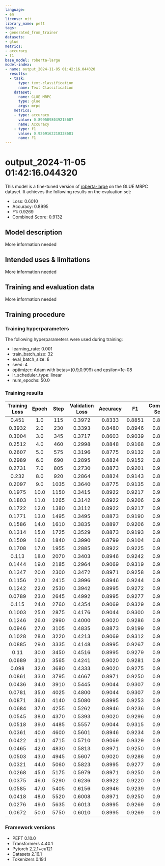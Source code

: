 ```yaml
---
language:
- en
license: mit
library_name: peft
tags:
- generated_from_trainer
datasets:
- glue
metrics:
- accuracy
- f1
base_model: roberta-large
model-index:
- name: output_2024-11-05 01:42:16.044320
  results:
  - task:
      type: text-classification
      name: Text Classification
    dataset:
      name: GLUE MRPC
      type: glue
      args: mrpc
    metrics:
    - type: accuracy
      value: 0.8995098039215687
      name: Accuracy
    - type: f1
      value: 0.9269162210338681
      name: F1
---
```


<!-- This model card has been generated automatically according to the information the Trainer had access to. You
should probably proofread and complete it, then remove this comment. -->

# output_2024-11-05 01:42:16.044320

This model is a fine-tuned version of [roberta-large](https://huggingface.co/roberta-large) on the GLUE MRPC dataset.
It achieves the following results on the evaluation set:
- Loss: 0.6010
- Accuracy: 0.8995
- F1: 0.9269
- Combined Score: 0.9132

## Model description

More information needed

## Intended uses & limitations

More information needed

## Training and evaluation data

More information needed

## Training procedure

### Training hyperparameters

The following hyperparameters were used during training:
- learning_rate: 0.001
- train_batch_size: 32
- eval_batch_size: 8
- seed: 4
- optimizer: Adam with betas=(0.9,0.999) and epsilon=1e-08
- lr_scheduler_type: linear
- num_epochs: 50.0

### Training results

| Training Loss | Epoch | Step | Validation Loss | Accuracy | F1     | Combined Score |
|:-------------:|:-----:|:----:|:---------------:|:--------:|:------:|:--------------:|
| 0.451         | 1.0   | 115  | 0.3972          | 0.8333   | 0.8851 | 0.8592         |
| 0.3932        | 2.0   | 230  | 0.3393          | 0.8480   | 0.8946 | 0.8713         |
| 0.3004        | 3.0   | 345  | 0.3717          | 0.8603   | 0.9039 | 0.8821         |
| 0.2512        | 4.0   | 460  | 0.2998          | 0.8848   | 0.9168 | 0.9008         |
| 0.2607        | 5.0   | 575  | 0.3196          | 0.8775   | 0.9132 | 0.8953         |
| 0.2989        | 6.0   | 690  | 0.2895          | 0.8824   | 0.9152 | 0.8988         |
| 0.2731        | 7.0   | 805  | 0.2730          | 0.8873   | 0.9201 | 0.9037         |
| 0.232         | 8.0   | 920  | 0.2864          | 0.8824   | 0.9143 | 0.8983         |
| 0.2097        | 9.0   | 1035 | 0.3640          | 0.8775   | 0.9135 | 0.8955         |
| 0.1975        | 10.0  | 1150 | 0.3415          | 0.8922   | 0.9217 | 0.9069         |
| 0.1803        | 11.0  | 1265 | 0.3142          | 0.8922   | 0.9206 | 0.9064         |
| 0.1722        | 12.0  | 1380 | 0.3112          | 0.8922   | 0.9217 | 0.9069         |
| 0.1771        | 13.0  | 1495 | 0.3495          | 0.8873   | 0.9190 | 0.9031         |
| 0.1586        | 14.0  | 1610 | 0.3835          | 0.8897   | 0.9206 | 0.9052         |
| 0.1314        | 15.0  | 1725 | 0.3529          | 0.8873   | 0.9193 | 0.9033         |
| 0.1509        | 16.0  | 1840 | 0.3990          | 0.8799   | 0.9104 | 0.8952         |
| 0.1708        | 17.0  | 1955 | 0.2885          | 0.8922   | 0.9225 | 0.9073         |
| 0.113         | 18.0  | 2070 | 0.3403          | 0.8946   | 0.9242 | 0.9094         |
| 0.1444        | 19.0  | 2185 | 0.2964          | 0.9069   | 0.9319 | 0.9194         |
| 0.1347        | 20.0  | 2300 | 0.3472          | 0.8971   | 0.9258 | 0.9114         |
| 0.1156        | 21.0  | 2415 | 0.3996          | 0.8946   | 0.9244 | 0.9095         |
| 0.1242        | 22.0  | 2530 | 0.3942          | 0.8995   | 0.9272 | 0.9133         |
| 0.0789        | 23.0  | 2645 | 0.4992          | 0.8995   | 0.9277 | 0.9136         |
| 0.115         | 24.0  | 2760 | 0.4354          | 0.9069   | 0.9329 | 0.9199         |
| 0.1003        | 25.0  | 2875 | 0.4176          | 0.9044   | 0.9300 | 0.9172         |
| 0.1246        | 26.0  | 2990 | 0.4000          | 0.9020   | 0.9286 | 0.9153         |
| 0.0946        | 27.0  | 3105 | 0.4835          | 0.8873   | 0.9199 | 0.9036         |
| 0.1028        | 28.0  | 3220 | 0.4213          | 0.9069   | 0.9312 | 0.9190         |
| 0.0885        | 29.0  | 3335 | 0.4148          | 0.8995   | 0.9267 | 0.9131         |
| 0.11          | 30.0  | 3450 | 0.4516          | 0.8995   | 0.9279 | 0.9137         |
| 0.0689        | 31.0  | 3565 | 0.4241          | 0.9020   | 0.9281 | 0.9150         |
| 0.098         | 32.0  | 3680 | 0.4333          | 0.9020   | 0.9275 | 0.9147         |
| 0.0861        | 33.0  | 3795 | 0.4667          | 0.8971   | 0.9250 | 0.9110         |
| 0.0436        | 34.0  | 3910 | 0.5445          | 0.9044   | 0.9307 | 0.9176         |
| 0.0781        | 35.0  | 4025 | 0.4800          | 0.9044   | 0.9307 | 0.9176         |
| 0.0871        | 36.0  | 4140 | 0.5080          | 0.8995   | 0.9253 | 0.9124         |
| 0.0684        | 37.0  | 4255 | 0.5262          | 0.8946   | 0.9236 | 0.9091         |
| 0.0545        | 38.0  | 4370 | 0.5393          | 0.9020   | 0.9296 | 0.9158         |
| 0.0518        | 39.0  | 4485 | 0.5557          | 0.9044   | 0.9315 | 0.9179         |
| 0.0361        | 40.0  | 4600 | 0.5601          | 0.8946   | 0.9234 | 0.9090         |
| 0.0422        | 41.0  | 4715 | 0.5710          | 0.9069   | 0.9329 | 0.9199         |
| 0.0465        | 42.0  | 4830 | 0.5813          | 0.8971   | 0.9250 | 0.9110         |
| 0.0503        | 43.0  | 4945 | 0.5607          | 0.9020   | 0.9286 | 0.9153         |
| 0.0321        | 44.0  | 5060 | 0.5823          | 0.8995   | 0.9277 | 0.9136         |
| 0.0268        | 45.0  | 5175 | 0.5979          | 0.8971   | 0.9250 | 0.9110         |
| 0.0375        | 46.0  | 5290 | 0.6236          | 0.8922   | 0.9220 | 0.9071         |
| 0.0585        | 47.0  | 5405 | 0.6156          | 0.8946   | 0.9239 | 0.9093         |
| 0.0418        | 48.0  | 5520 | 0.6008          | 0.8971   | 0.9250 | 0.9110         |
| 0.0276        | 49.0  | 5635 | 0.6013          | 0.8995   | 0.9269 | 0.9132         |
| 0.0672        | 50.0  | 5750 | 0.6010          | 0.8995   | 0.9269 | 0.9132         |


### Framework versions

- PEFT 0.10.0
- Transformers 4.40.1
- Pytorch 2.2.1+cu121
- Datasets 2.16.1
- Tokenizers 0.19.1